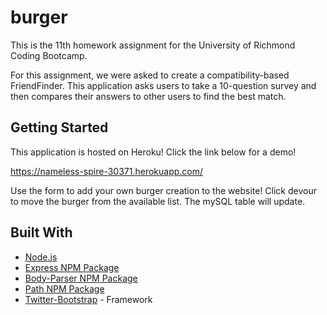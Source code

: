 # burger

This is the 11th homework assignment for the University of Richmond Coding Bootcamp.

For this assignment, we were asked to create a compatibility-based FriendFinder.  This application asks users to take a 10-question survey and then compares their answers to other users to find the best match. 

## Getting Started
This application is hosted on Heroku! Click the link below for a demo!

https://nameless-spire-30371.herokuapp.com/

Use the form to add your own burger creation to the website! 
Click devour to move the burger from the available list. 
The mySQL table will update.  

## Built With
* [Node.js](https://nodejs.org/en/)
* [Express NPM Package](https://www.npmjs.com/package/express)
* [Body-Parser NPM Package](https://www.npmjs.com/package/body-parser) 
* [Path NPM Package](https://www.npmjs.com/package/path) 
* [Twitter-Bootstrap](http://getbootstrap.com/) - Framework